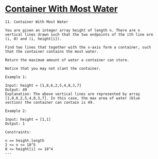 # [Container With Most Water](https://leetcode.com/problems/container-with-most-water/)

    11. Container With Most Water

    You are given an integer array height of length n. There are n vertical lines drawn such that the two endpoints of the ith line are (i, 0) and (i, height[i]).

    Find two lines that together with the x-axis form a container, such that the container contains the most water.

    Return the maximum amount of water a container can store.

    Notice that you may not slant the container.

    Example 1:

    Input: height = [1,8,6,2,5,4,8,3,7]
    Output: 49
    Explanation: The above vertical lines are represented by array [1,8,6,2,5,4,8,3,7]. In this case, the max area of water (blue section) the container can contain is 49.

    Example 2:

    Input: height = [1,1]
    Output: 1

    Constraints:

    n == height.length
    2 <= n <= 10^5
    0 <= height[i] <= 10^4
    ---

